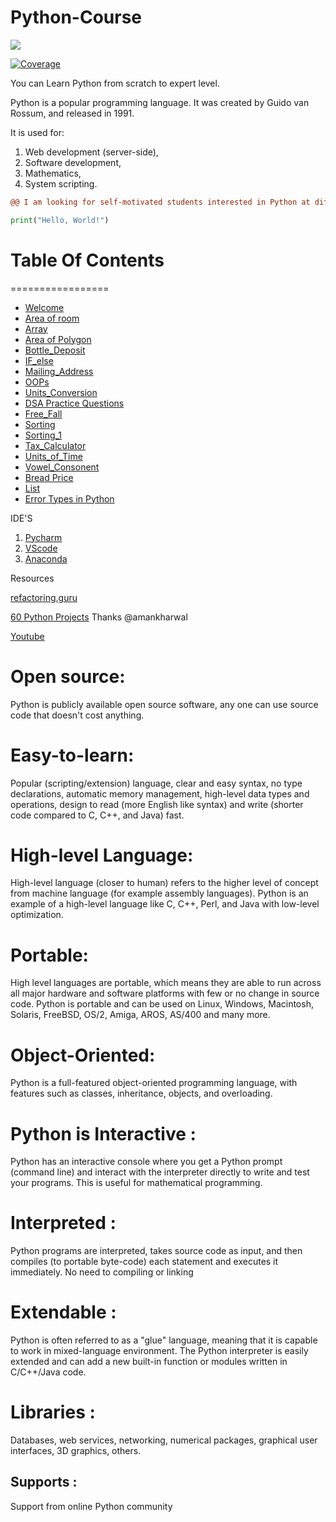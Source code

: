 # Python-Course

![](https://media.giphy.com/media/FBZbjL8WFnV4K7oazM/giphy.gif)

<a href="https://codecov.io/gh/tiangolo/fastapi" target="_blank">
    <img src="https://img.shields.io/badge/Python-darkblue.svg?style=flat&logo=python&logoColor=white" alt="Coverage">
</a>


You can Learn Python from scratch to expert level.

Python is a popular programming language. It was created by Guido van Rossum, and released in 1991.

It is used for:

1. Web development (server-side),
2. Software development,
3. Mathematics,
4. System scripting.

```diff
@@ I am looking for self-motivated students interested in Python at different levels! @@
```

```python
print("Hello, World!")

```

# Table Of Contents
=================

- [Welcome](https://github.com/Sshashank0743/Python-Course/blob/master/Hello/Hello%2C%20user.ipynb)
- [Area of room](https://github.com/Sshashank0743/Python-Course/blob/master/Area/Aea%20of%20Room.ipynb)
- [Array](https://github.com/Sshashank0743/Python-Course/tree/master/Array)
- [Area of Polygon](https://github.com/Sshashank0743/Python-Course/blob/master/Area_of_Polygon/Area_Of_Regular_Polygon.ipynb)
- [Bottle_Deposit](https://github.com/Sshashank0743/Python-Course/blob/master/Bottle_Deposit_Amount/Bottle%20Deposits.ipynb)
- [IF_else](https://github.com/Sshashank0743/Python-Course/tree/master/IF_else)
- [Mailing_Address](https://github.com/Sshashank0743/Python-Course/blob/master/Email-Address/EMail%20.ipynb)
- [OOPs](https://github.com/Sshashank0743/Python-Course/tree/master/OOPs)
- [Units_Conversion](https://github.com/Sshashank0743/Python-Course/blob/master/Unit_Conversion/Height_Units_Conversion.ipynb)
- [DSA Practice Questions](https://github.com/Sshashank0743/Python-Course/tree/master/ipynb-Files)
- [Free_Fall](https://github.com/Sshashank0743/Python-Course/blob/master/Free_Fall/Free_Fall.ipynb)
- [Sorting](https://github.com/Sshashank0743/Python-Course/blob/master/Sort_Integers/Sort%20Integers.ipynb)
- [Sorting_1](https://github.com/Sshashank0743/Python-Course/blob/master/Sum_of_Integers/Sum_Of_n_Positive_Integers.ipynb)
- [Tax_Calculator](https://github.com/Sshashank0743/Python-Course/blob/master/Tax_calculator/Tax_Tip_Calculator.ipynb)
- [Units_of_Time](https://github.com/Sshashank0743/Python-Course/blob/master/Units_of_time/Units%20of%20Time.ipynb)
- [Vowel_Consonent](https://github.com/Sshashank0743/Python-Course/blob/master/Vowel_Consonant/Vowel_or_Consonant.ipynb)
- [Bread Price](https://github.com/Sshashank0743/Python-Course/blob/master/Bread%20Price/Bread_Price.ipynb)
- [List](https://github.com/Sshashank0743/Python-Course/tree/master/List)
- [Error Types in Python](https://github.com/Sshashank0743/Python-Course/tree/master/Types_of_errors)

IDE'S 
1. [Pycharm](https://www.jetbrains.com/pycharm/download/#section=windows)
2. [VScode](https://code.visualstudio.com/download)
3. [Anaconda](https://www.anaconda.com/products/distribution)


Resources

[refactoring.guru](https://refactoring.guru/design-patterns/python)

[60 Python Projects](https://medium.com/coders-camp/60-python-projects-with-source-code-919cd8a6e512)    Thanks @amankharwal

[Youtube](https://www.youtube.com/watch?v=yVlMaynpaO8&t=51s)

# Open source:
Python is publicly available open source software, any one can use source code that doesn't cost anything.

# Easy-to-learn: 
Popular (scripting/extension) language, clear and easy syntax, no type declarations, automatic memory management, high-level data types and operations, design to read (more English like syntax) and write (shorter code compared to C, C++, and Java) fast.

# High-level Language:
High-level language (closer to human) refers to the higher level of concept from machine language (for example assembly languages). Python is an example of a high-level language like C, C++, Perl, and Java with low-level optimization.

# Portable:
High level languages are portable, which means they are able to run across all major hardware and software platforms with few or no change in source code. Python is portable and can be used on Linux, Windows, Macintosh, Solaris, FreeBSD, OS/2, Amiga, AROS, AS/400 and many more.

# Object-Oriented: 
Python is a full-featured object-oriented programming language, with features such as classes, inheritance, objects, and overloading.

# Python is Interactive :
Python has an interactive console where you get a Python prompt (command line) and interact with the interpreter directly to write and test your programs. This is useful for mathematical programming.

# Interpreted : 
Python programs are interpreted, takes source code as input, and then compiles (to portable byte-code) each statement and executes it immediately. No need to compiling or linking

# Extendable : 
Python is often referred to as a "glue" language, meaning that it is capable to work in mixed-language environment. The Python interpreter is easily extended and can add a new built-in function or modules written in C/C++/Java code.

# Libraries : 
Databases, web services, networking, numerical packages, graphical user interfaces, 3D graphics, others.

## Supports :
Support from online Python community
